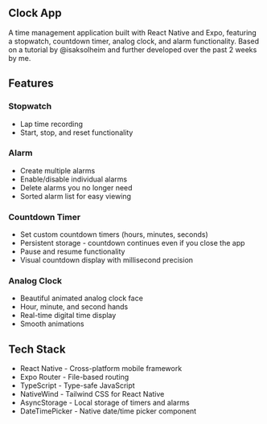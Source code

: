 ## Clock App
A time management application built with React Native and Expo, featuring a stopwatch, countdown timer, analog clock, and alarm functionality. Based on a tutorial by @isaksolheim and further developed over the past 2 weeks by me.
## Features

### Stopwatch
* Lap time recording
* Start, stop, and reset functionality

### Alarm
* Create multiple alarms
* Enable/disable individual alarms
* Delete alarms you no longer need
* Sorted alarm list for easy viewing

### Countdown Timer
* Set custom countdown timers (hours, minutes, seconds)
* Persistent storage - countdown continues even if you close the app
* Pause and resume functionality
* Visual countdown display with millisecond precision

### Analog Clock
* Beautiful animated analog clock face
* Hour, minute, and second hands
* Real-time digital time display
* Smooth animations

## Tech Stack
* React Native - Cross-platform mobile framework
* Expo Router - File-based routing
* TypeScript - Type-safe JavaScript
* NativeWind - Tailwind CSS for React Native
* AsyncStorage - Local storage of timers and alarms
* DateTimePicker - Native date/time picker component
